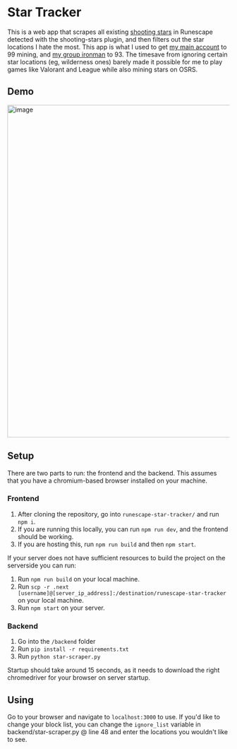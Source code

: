 # Star Tracker

This is a web app that scrapes all existing [shooting stars](https://oldschool.runescape.wiki/w/Money_making_guide/Mining_crashed_stars) in Runescape detected with the shooting-stars plugin, and then filters out the star locations I hate the most. This app is what I used to get [my main account](https://wiseoldman.net/players/moo%20shu%20pork) to 99 mining, and [my group ironman](https://wiseoldman.net/players/moo%20has%20fren) to 93. The timesave from ignoring certain star locations (eg, wilderness ones) barely made it possible for me to play games like Valorant and League while also mining stars on OSRS.

## Demo
<img width="753" alt="image" src="https://github.com/user-attachments/assets/e85f4105-3280-44db-b23e-b02ed613acd5" />

## Setup

There are two parts to run: the frontend and the backend. This assumes that you have a chromium-based browser installed on your machine.

### Frontend

1. After cloning the repository, go into `runescape-star-tracker/` and run `npm i`.
2. If you are running this locally, you can run `npm run dev`, and the frontend should be working.
3. If you are hosting this, run `npm run build` and then `npm start`.

If your server does not have sufficient resources to build the project on the serverside you can run: 
1. Run `npm run build` on your local machine.
2. Run `scp -r .next [username]@[server_ip_address]:/destination/runescape-star-tracker` on your local machine.
3. Run `npm start` on your server.

### Backend

1. Go into the `/backend` folder
2. Run `pip install -r requirements.txt`
3. Run `python star-scraper.py`

Startup should take around 15 seconds, as it needs to download the right chromedriver for your browser on server startup.

## Using

Go to your browser and navigate to `localhost:3000` to use. If you'd like to change your block list, you can change the `ignore_list` variable in backend/star-scraper.py @ line 48 and enter the locations you wouldn't like to see.
